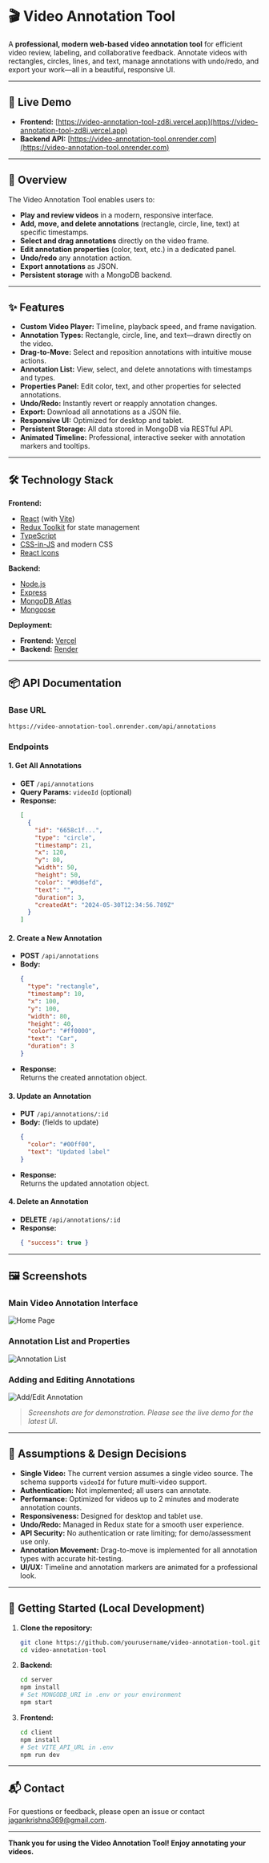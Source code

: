 # 🎬 Video Annotation Tool

A **professional, modern web-based video annotation tool** for efficient video review, labeling, and collaborative feedback. Annotate videos with rectangles, circles, lines, and text, manage annotations with undo/redo, and export your work—all in a beautiful, responsive UI.

---

## 🚀 Live Demo

- **Frontend:** [https://video-annotation-tool-zd8i.vercel.app](https://video-annotation-tool-zd8i.vercel.app)
- **Backend API:** [https://video-annotation-tool.onrender.com](https://video-annotation-tool.onrender.com)

---

## 📖 Overview

The Video Annotation Tool enables users to:
- **Play and review videos** in a modern, responsive interface.
- **Add, move, and delete annotations** (rectangle, circle, line, text) at specific timestamps.
- **Select and drag annotations** directly on the video frame.
- **Edit annotation properties** (color, text, etc.) in a dedicated panel.
- **Undo/redo** any annotation action.
- **Export annotations** as JSON.
- **Persistent storage** with a MongoDB backend.

---

## ✨ Features

- **Custom Video Player:** Timeline, playback speed, and frame navigation.
- **Annotation Types:** Rectangle, circle, line, and text—drawn directly on the video.
- **Drag-to-Move:** Select and reposition annotations with intuitive mouse actions.
- **Annotation List:** View, select, and delete annotations with timestamps and types.
- **Properties Panel:** Edit color, text, and other properties for selected annotations.
- **Undo/Redo:** Instantly revert or reapply annotation changes.
- **Export:** Download all annotations as a JSON file.
- **Responsive UI:** Optimized for desktop and tablet.
- **Persistent Storage:** All data stored in MongoDB via RESTful API.
- **Animated Timeline:** Professional, interactive seeker with annotation markers and tooltips.

---

## 🛠️ Technology Stack

**Frontend:**
- [React](https://react.dev/) (with [Vite](https://vitejs.dev/))
- [Redux Toolkit](https://redux-toolkit.js.org/) for state management
- [TypeScript](https://www.typescriptlang.org/)
- [CSS-in-JS](https://emotion.sh/docs/introduction) and modern CSS
- [React Icons](https://react-icons.github.io/react-icons/)

**Backend:**
- [Node.js](https://nodejs.org/)
- [Express](https://expressjs.com/)
- [MongoDB Atlas](https://www.mongodb.com/cloud/atlas)
- [Mongoose](https://mongoosejs.com/)

**Deployment:**
- **Frontend:** [Vercel](https://vercel.com/)
- **Backend:** [Render](https://render.com/)

---

## 📦 API Documentation

### Base URL

```
https://video-annotation-tool.onrender.com/api/annotations
```

### Endpoints

#### 1. Get All Annotations

- **GET** `/api/annotations`
- **Query Params:** `videoId` (optional)
- **Response:**
    ```json
    [
      {
        "id": "6658c1f...",
        "type": "circle",
        "timestamp": 21,
        "x": 120,
        "y": 80,
        "width": 50,
        "height": 50,
        "color": "#0d6efd",
        "text": "",
        "duration": 3,
        "createdAt": "2024-05-30T12:34:56.789Z"
      }
    ]
    ```

#### 2. Create a New Annotation

- **POST** `/api/annotations`
- **Body:**
    ```json
    {
      "type": "rectangle",
      "timestamp": 10,
      "x": 100,
      "y": 100,
      "width": 80,
      "height": 40,
      "color": "#ff0000",
      "text": "Car",
      "duration": 3
    }
    ```
- **Response:**  
    Returns the created annotation object.

#### 3. Update an Annotation

- **PUT** `/api/annotations/:id`
- **Body:** (fields to update)
    ```json
    {
      "color": "#00ff00",
      "text": "Updated label"
    }
    ```
- **Response:**  
    Returns the updated annotation object.

#### 4. Delete an Annotation

- **DELETE** `/api/annotations/:id`
- **Response:**
    ```json
    { "success": true }
    ```

---

## 🖼️ Screenshots

### Main Video Annotation Interface

![Home Page](resources/home.png)

### Annotation List and Properties

![Annotation List](resources/annotation_list.png)

### Adding and Editing Annotations

![Add/Edit Annotation](resources/annotations_edit.png)

> _Screenshots are for demonstration. Please see the live demo for the latest UI._

---

## 📝 Assumptions & Design Decisions

- **Single Video:** The current version assumes a single video source. The schema supports `videoId` for future multi-video support.
- **Authentication:** Not implemented; all users can annotate.
- **Performance:** Optimized for videos up to 2 minutes and moderate annotation counts.
- **Responsiveness:** Designed for desktop and tablet use.
- **Undo/Redo:** Managed in Redux state for a smooth user experience.
- **API Security:** No authentication or rate limiting; for demo/assessment use only.
- **Annotation Movement:** Drag-to-move is implemented for all annotation types with accurate hit-testing.
- **UI/UX:** Timeline and annotation markers are animated for a professional look.

---

## 🏁 Getting Started (Local Development)

1. **Clone the repository:**
    ```bash
    git clone https://github.com/yourusername/video-annotation-tool.git
    cd video-annotation-tool
    ```

2. **Backend:**
    ```bash
    cd server
    npm install
    # Set MONGODB_URI in .env or your environment
    npm start
    ```

3. **Frontend:**
    ```bash
    cd client
    npm install
    # Set VITE_API_URL in .env
    npm run dev
    ```
---

## 📬 Contact

For questions or feedback, please open an issue or contact [jagankrishna369@gmail.com](mailto:jagankrishna369@gmail.com).

---

**Thank you for using the Video Annotation Tool! Enjoy annotating your videos.**